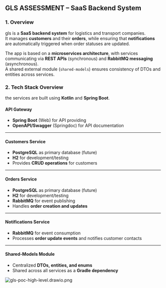 ## GLS ASSESSMENT – SaaS Backend System

### 1. Overview
gls is a **SaaS backend system** for logistics and transport companies.  
It manages **customers** and their **orders**, while ensuring that **notifications** are automatically triggered when order statuses are updated.

The app is based on a **microservices architecture**, with services communicating via **REST APIs** (synchronous) and **RabbitMQ messaging** (asynchronous).  
A shared external module (`shared-models`) ensures consistency of DTOs and entities across services.

### 2. Tech Stack Overview
the services are built using **Kotlin** and **Spring Boot**.


#### API Gateway
- **Spring Boot** (Web) for API providing
- **OpenAPI/Swagger** (Springdoc) for API documentation

---

#### Customers Service
- **PostgreSQL** as primary database (future)
- **H2** for development/testing
- Provides **CRUD operations** for customers

---

#### Orders Service
- **PostgreSQL** as primary database (future)
- **H2** for development/testing
- **RabbitMQ** for event publishing
- Handles **order creation and updates**

---

#### Notifications Service
- **RabbitMQ** for event consumption
- Processes **order update events** and notifies customer contacts

---

#### Shared-Models Module
- Centralized **DTOs, entities, and enums**
- Shared across all services as a **Gradle dependency**

![gls-poc-high-level.drawio.png](docs/gls-poc-high-level.drawio.png)